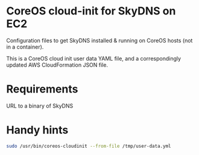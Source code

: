 # CoreOS cloud-init for SkyDNS on EC2

Configuration files to get SkyDNS installed & running on CoreOS hosts (not in a container). 

This is a CoreOS cloud init user data YAML file, and a correspondingly updated AWS CloudFormation JSON file. 

# Requirements

URL to a binary of SkyDNS

# Handy hints

``` bash
sudo /usr/bin/coreos-cloudinit --from-file /tmp/user-data.yml
```
